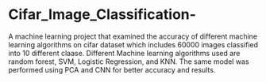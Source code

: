 # Cifar_Image_Classification-
A machine learning project that examined the accuracy of different machine learning algorithms on cifar dataset which includes 60000 images classified into 10 different claase. Different Machine learning algorithms used are random forest, SVM, Logistic Regression, and KNN. The same model was performed using PCA and CNN for better accuracy and results.
